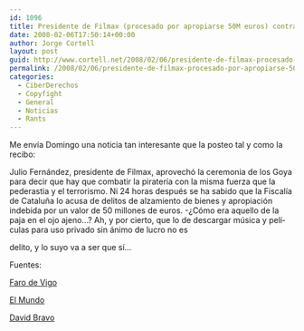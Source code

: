 ```yaml
---
id: 1096
title: Presidente de Filmax (procesado por apropiarse 50M euros) contra las descargas en los Goya
date: 2008-02-06T17:50:14+00:00
author: Jorge Cortell
layout: post
guid: http://www.cortell.net/2008/02/06/presidente-de-filmax-procesado-por-apropiarse-50m-euros-contra-las-descargas-en-los-goya/
permalink: /2008/02/06/presidente-de-filmax-procesado-por-apropiarse-50m-euros-contra-las-descargas-en-los-goya/
categories:
  - CiberDerechos
  - Copyfight
  - General
  - Noticias
  - Rants
---
```

Me enví­a Domingo una noticia tan interesante que la posteo tal y como la recibo:

Julio Fernández, presidente de Filmax, aprovechó la ceremonia de los Goya para decir que hay que combatir la piraterí­a con la misma fuerza que la pederastia y el terrorismo. Ni 24 horas después se ha sabido que la Fiscalí­a de Cataluña lo acusa de delitos de alzamiento de bienes y apropiación indebida por un valor de 50 millones de euros. -¿Cómo era aquello de la paja en el ojo ajeno...? Ah, y por cierto, que lo de descargar música y pelí­culas para uso privado sin ánimo de lucro no es
  
delito, y lo suyo va a ser que sí­...

Fuentes:
  
<a target="_blank" title="noticia" href="http://www.farodevigo.es/secciones/noticia.jsp?pNumEjemplar=3255&pIdSeccion=8&pIdNoticia=197896">Faro de Vigo</a>
  
<a target="_blank" title="noticia" href="http://www.elmundo.es/elmundo/2008/02/05/barcelona /1202192444.html">El Mundo</a>
  
<a target="_blank" title="post" href="http://www.filmica.com/david_bravo/archivos/007090.html">David Bravo</a>